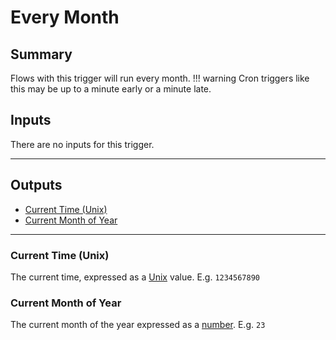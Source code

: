 # Every Month
## Summary
Flows with this trigger will run every month.
!!! warning
    Cron triggers like this may be up to a minute early or a minute late.

## Inputs
There are no inputs for this trigger.
___
## Outputs
- [Current Time (Unix)](#current-time-unix)
- [Current Month of Year](#current-hour-of-day)
___
### Current Time (Unix)
The current time, expressed as a [Unix](/inventor-reference/types/number/unix/) value. E.g. `1234567890`

### Current Month of Year
The current month of the year expressed as a [number](/inventor-reference/types/number). E.g. `23`